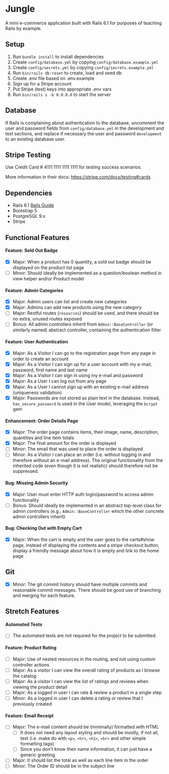 # Jungle

A mini e-commerce application built with Rails 6.1 for purposes of teaching Rails by example.

## Setup

1. Run `bundle install` to install dependencies
2. Create `config/database.yml` by copying `config/database.example.yml`
3. Create `config/secrets.yml` by copying `config/secrets.example.yml`
4. Run `bin/rails db:reset` to create, load and seed db
5. Create .env file based on .env.example
6. Sign up for a Stripe account
7. Put Stripe (test) keys into appropriate .env vars
8. Run `bin/rails s -b 0.0.0.0` to start the server

## Database

If Rails is complaining about authentication to the database, uncomment the user and password fields from `config/database.yml` in the development and test sections, and replace if necessary the user and password `development` to an existing database user.

## Stripe Testing

Use Credit Card # 4111 1111 1111 1111 for testing success scenarios.

More information in their docs: <https://stripe.com/docs/testing#cards>

## Dependencies

- Rails 6.1 [Rails Guide](http://guides.rubyonrails.org/v6.1/)
- Bootstrap 5
- PostgreSQL 9.x
- Stripe

## Functional Features

#### Feature: Sold Out Badge

- [x] Major: When a product has 0 quantity, a sold out badge should be displayed on the product list page
- [ ] Minor: Should ideally be implemented as a question/boolean method in view helper and/or Product model

#### Feature: Admin Categories

- [x] Major: Admin users can list and create new categories
- [x] Major: Admins can add new products using the new category
- [ ] Major: Restful routes (`resources`) should be used, and there should be no extra, unused routes exposed
- [ ] Bonus: All admin controllers inherit from `Admin::BaseController` (or similarly named) abstract controller, containing the authentication filter

#### Feature: User Authentication

- [x] Major: As a Visitor I can go to the registration page from any page in order to create an account
- [x] Major: As a Visitor I can sign up for a user account with my e-mail, password, first name and last name
- [x] Major: As a Visitor I can sign in using my e-mail and password
- [x] Major: As a User I can log out from any page
- [x] Major: As a User I cannot sign up with an existing e-mail address (uniqueness validation)
- [x] Major: Passwords are not stored as plain text in the database. Instead, `has_secure_password` is used in the User model, leveraging the `bcrypt` gem

#### Enhancement: Order Details Page

- [x] Major: The order page contains items, their image, name, description, quantities and line item totals
- [x] Major: The final amount for the order is displayed
- [ ] Minor: The email that was used to place the order is displayed
- [ ] Minor: As a Visitor I can place an order (i.e. without logging in and therefore without an e-mail address). The original functionality from the inherited code (even though it is not realistic) should therefore not be suppressed.

#### Bug: Missing Admin Security

- [x] Major: User must enter HTTP auth login/password to access admin functionality
- [ ] Bonus: Should ideally be implemented in an abstract top-level class for admin controllers (e.g., `Admin::BaseController` which the other concrete admin controllers inherit)

#### Bug: Checking Out with Empty Cart

- [x] Major: When the cart is empty and the user goes to the carts#show page, instead of displaying the contents and a stripe checkout button, display a friendly message about how it is empty and link to the home page

## Git

- [x] Minor: The git commit history should have multiple commits and reasonable commit messages. There should be good use of branching and merging for each feature.

## Stretch Features

#### Automated Tests

- [ ] The automated tests are not required for the project to be submitted.

#### Feature: Product Rating

- [ ] Major: Use of nested resources in the routing, and not using custom controller actions
- [ ] Major: As a visitor I can view the overall rating of products as I browse the catalog
- [ ] Major: As a visitor I can view the list of ratings and reviews when viewing the product detail
- [ ] Major: As a logged in user I can rate & review a product in a single step
- [ ] Minor: As a logged in user I can delete a rating or review that I previously created

#### Feature: Email Receipt

- [ ] Major: The e-mail content should be (minimally) formatted with HTML
  - [ ] It does not need any layout styling and should be mostly, if not all, text (i.e. make do with `<p>`, `<hr>`, `<h1>`, `<br>` and other simple formatting tags)
  - [ ] Since you don't know their name information, it can just have a generic greeting
- [ ] Major: It should list the total as well as each line item in the order
- [ ] Minor: The Order ID should be in the subject line
